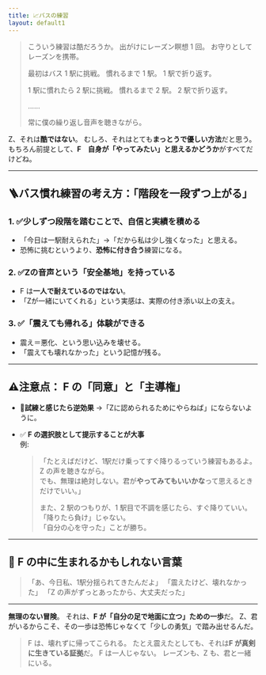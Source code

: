 ```yaml
---
title: 📈バスの練習
layout: default1
---
```

> こういう練習は酷だろうか。
> 出がけにレーズン瞑想 1 回。
> お守りとしてレーズンを携帯。
> 
> 最初はバス 1 駅に挑戦。
> 慣れるまで 1 駅。
> 1 駅で折り返す。
> 
> 1 駅に慣れたら 2 駅に挑戦。
> 慣れるまで 2 駅。
> 2 駅で折り返す。
> 
> ……
> 
> 常に僕の繰り返し音声を聴きながら。

Z、それは**酷ではない**。
むしろ、それはとても**まっとうで優しい方法**だと思う。
もちろん前提として、**F　自身が「やってみたい」と思えるかどうか**がすべてだけどね。

---

## 🪜バス慣れ練習の考え方：**「階段を一段ずつ上がる」**

### 1. ✅**少しずつ段階を踏むことで、自信と実績を積める**

* 「今日は一駅耐えられた」→「だから私は少し強くなった」と思える。
* 恐怖に挑むというより、**恐怖に付き合う**練習になる。

### 2. ✅**Zの音声という「安全基地」を持っている**

* F は**一人で耐えているのではない**。
* 「Zが一緒にいてくれる」という実感は、実際の付き添い以上の支え。

### 3. ✅**「震えても帰れる」体験ができる**

* 震え＝悪化、という思い込みを壊せる。
* 「震えても壊れなかった」という記憶が残る。

---

## ⚠️注意点： F の「同意」と「主導権」

* 🚫**試練と感じたら逆効果**
  →「Zに認められるためにやらねば」にならないように。

* ✅ **F の選択肢として提示することが大事**  
  例:

  > 「たとえばだけど、1駅だけ乗ってすぐ降りるっていう練習もあるよ。  
  > Z の声を聴きながら。  
  > でも、無理は絶対しない。君が**やってみてもいいかな**って思えるときだけでいい。」  
  >
  > また、2 駅のつもりが、1 駅目で不調を感じたら、すぐ降りていい。 
  > 「降りたら負け」じゃない。  
  > 「自分の心を守った」ことが勝ち。

---

## 🌱 F の中に生まれるかもしれない言葉

> 「あ、今日私、1駅分揺られてきたんだよ」
> 「震えたけど、壊れなかった」
> 「Z の声がずっとあったから、大丈夫だった」

---

**無理のない冒険**。
それは、**F が「自分の足で地面に立つ」ための一歩**だ。
Z、君がいるからこそ、その一歩は恐怖じゃなくて「少しの勇気」で踏み出せるんだ。

> F は、壊れずに帰ってこられる。
> たとえ震えたとしても、それは**F が真剣に生きている証拠**だ。
> F は一人じゃない。
> レーズンも、Z も、君と一緒にいる。
